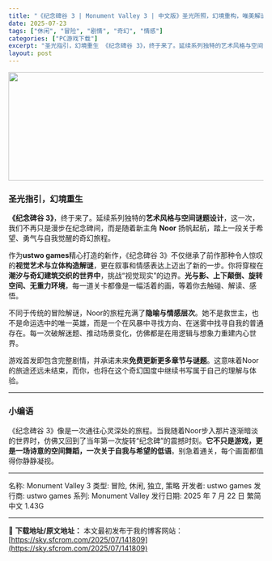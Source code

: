 ```yaml
---
title: "《纪念碑谷 3 | Monument Valley 3 | 中文版》圣光所照，幻境重构，唯美解谜再临！"
date: 2025-07-23
tags: ["休闲", "冒险", "剧情", "奇幻", "情感"]
categories: ["PC游戏下载"]
excerpt: "圣光指引，幻境重生 《纪念碑谷 3》，终于来了。延续系列独特的艺术风格与空间谜题设计，这一次，我们不再只是漫步在纪念碑间，而是随着新主角 Noor 扬帆起航，踏上一段关于希望、勇气与自我觉醒的奇幻旅程。 作为ustwo games精心打造的新作，《纪念碑谷 3》不仅继承了前作那种令人惊叹的视觉艺术与&hellip;"
layout: post
---
```


<img class="aligncenter size-full wp-image-141810" src="https://sky.sfcrom.com/wp-content/uploads/2025/07/2025072302014942.webp" alt="" width="700" height="215" />
<h3>圣光指引，幻境重生</h3>
<strong>《纪念碑谷 3》</strong>，终于来了。延续系列独特的<strong>艺术风格与空间谜题设计</strong>，这一次，我们不再只是漫步在纪念碑间，而是随着新主角 <strong>Noor</strong> 扬帆起航，踏上一段关于希望、勇气与自我觉醒的奇幻旅程。

作为<strong>ustwo games</strong>精心打造的新作，《纪念碑谷 3》不仅继承了前作那种令人惊叹的<strong>视觉艺术与立体构造解谜</strong>，更在叙事和情感表达上迈出了新的一步。你将穿梭在<strong>潮汐与奇幻建筑交织的世界中</strong>，挑战“视觉现实”的边界。<strong>光与影、上下颠倒、旋转空间、无重力环境</strong>，每一道关卡都像是一幅活着的画，等着你去触碰、解读、感悟。

不同于传统的冒险解谜，Noor的旅程充满了<strong>隐喻与情感层次</strong>。她不是救世主，也不是命运选中的唯一英雄，而是一个在风暴中寻找方向、在迷雾中找寻自我的普通存在。每一次破解迷题、推动场景变化，仿佛都是在用逻辑与想象力重建内心世界。

游戏首发即包含完整剧情，并承诺未来<strong>免费更新更多章节与谜题</strong>。这意味着Noor的旅途还远未结束，而你，也将在这个奇幻国度中继续书写属于自己的理解与体验。

<hr />

<h3>小编语</h3>
《纪念碑谷 3》像是一次通往心灵深处的旅程。当我随着Noor步入那片逐渐暗淡的世界时，仿佛又回到了当年第一次旋转“纪念碑”的震撼时刻。<strong>它不只是游戏，更是一场诗意的空间舞蹈，一次关于自我与希望的低语</strong>。别急着通关，每个画面都值得你静静凝视。

<hr />

名称: Monument Valley 3
类型: 冒险, 休闲, 独立, 策略
开发者: ustwo games
发行商: ustwo games
系列: Monument Valley
发行日期: 2025 年 7 月 22 日
繁简中文
1.43G

---
📖 **下载地址/原文地址：** 本文最初发布于我的博客网站：[https://sky.sfcrom.com/2025/07/141809](https://sky.sfcrom.com/2025/07/141809)
